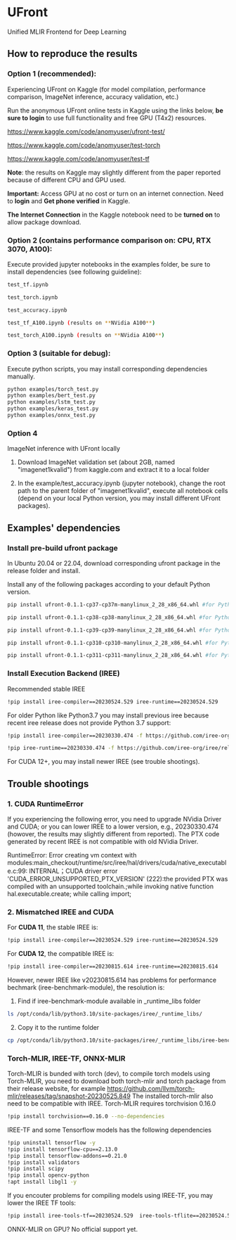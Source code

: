 # UFront
Unified MLIR Frontend for Deep Learning 

## How to reproduce the results
### Option 1 (recommended):

Experiencing UFront on Kaggle (for model compilation, performance comparison, ImageNet inference, accuracy validation, etc.)

Run the anonymous UFront online tests in Kaggle using the links below, **be sure to login** to use full functionality and free GPU (T4x2) resources.

https://www.kaggle.com/code/anomyuser/ufront-test/

https://www.kaggle.com/code/anomyuser/test-torch

https://www.kaggle.com/code/anomyuser/test-tf

**Note**: the results on Kaggle may slightly different from the paper reported because of different CPU and GPU used.

**Important:** Access GPU at no cost or turn on an internet connection. Need to **login** and **Get phone verified** in Kaggle.

**The Internet Connection** in the Kaggle notebook need to be **turned on** to allow package download.

### Option 2 (contains performance comparison on: CPU, RTX 3070, A100):
Execute provided jupyter notebooks in the examples folder, be sure to install dependencies (see following guideline):
```sh
test_tf.ipynb

test_torch.ipynb

test_accuracy.ipynb

test_tf_A100.ipynb (results on **NVidia A100**)

test_torch_A100.ipynb (results on **NVidia A100**)

```

### Option 3 (suitable for debug):
Execute python scripts, you may install corresponding dependencies manually.

```sh
python examples/torch_test.py
python examples/bert_test.py
python examples/lstm_test.py
python examples/keras_test.py
python examples/onnx_test.py
```


### Option 4

ImageNet inference with UFront locally

1) Download ImageNet validation set (about 2GB, named "imagenet1kvalid") from kaggle.com and extract it to a local folder

2) In the example/test_accuracy.ipynb (jupyter notebook), change the root path to the parent folder of "imagenet1kvalid", execute all notebook cells (depend on your local Python version, you may install different UFront packages).
   

## Examples' dependencies
### Install pre-build ufront package
In Ubuntu 20.04 or 22.04, download corresponding ufront package in the release folder and install.

Install any of the following packages according to your default Python version.
```sh
pip install ufront-0.1.1-cp37-cp37m-manylinux_2_28_x86_64.whl #for Python3.7

pip install ufront-0.1.1-cp38-cp38-manylinux_2_28_x86_64.whl #for Python3.8

pip install ufront-0.1.1-cp39-cp39-manylinux_2_28_x86_64.whl #for Python3.9

pip install ufront-0.1.1-cp310-cp310-manylinux_2_28_x86_64.whl #for Python3.10

pip install ufront-0.1.1-cp311-cp311-manylinux_2_28_x86_64.whl #for Python3.11
```

### Install Execution Backend (IREE)
Recommended stable IREE

```sh
!pip install iree-compiler==20230524.529 iree-runtime==20230524.529 
```
For older Python like Python3.7 you may install previous iree because recent iree release does not provide Python 3.7 support:
```sh
!pip install iree-compiler==20230330.474 -f https://github.com/iree-org/iree/releases/download/candidate-20230330.474/iree_compiler-20230330.474-cp37-cp37m-manylinux_2_17_x86_64.manylinux2014_x86_64.whl

!pip iree-runtime==20230330.474 -f https://github.com/iree-org/iree/releases/download/candidate-20230330.474/iree_runtime-20230330.474-cp37-cp37m-manylinux_2_17_x86_64.manylinux2014_x86_64.whl
```

For CUDA 12+, you may install newer IREE (see trouble shootings).

## Trouble shootings

### 1. CUDA RuntimeError

If you experiencing the following error, you need to upgrade NVidia Driver and CUDA; or you can lower IREE to a lower version, e.g., 20230330.474 (howover, the results may slightly different from reported). The PTX code generated by recent IREE is not compatible with old NVidia Driver.

RuntimeError: Error creating vm context with modules:main_checkout/runtime/src/iree/hal/drivers/cuda/native_executable.c:99: INTERNAL；CUDA driver error 'CUDA_ERROR_UNSUPPORTED_PTX_VERSION' (222):the provided PTX was compiled with an unsupported toolchain.;while invoking native function hal.executable.create; while calling import;

### 2. Mismatched IREE and CUDA

For **CUDA 11**, the stable IREE is:
```sh
!pip install iree-compiler==20230524.529 iree-runtime==20230524.529 
```

For **CUDA 12**, the compatible IREE is:
```sh
!pip install iree-compiler==20230815.614 iree-runtime==20230815.614
```

However, newer IREE like v20230815.614 has problems for performance bechmark (iree-benchmark-module), the resolution is:

1) Find if iree-benchmark-module available in _runtime_libs folder
```sh
ls /opt/conda/lib/python3.10/site-packages/iree/_runtime_libs/
```
2) Copy it to the runtime folder
```sh
cp /opt/conda/lib/python3.10/site-packages/iree/_runtime_libs/iree-benchmark-module /opt/conda/lib/python3.10/site-packages/iree/runtime/
```

### Torch-MLIR, IREE-TF, ONNX-MLIR
Torch-MLIR is bunded with torch (dev), to compile torch models using Torch-MLIR, you need to download both torch-mlir and torch package from their release website, for example https://github.com/llvm/torch-mlir/releases/tag/snapshot-20230525.849 The installed torch-mlir also need to be compatible with IREE. Torch-MLIR requires torchvision 0.16.0
```sh
!pip install torchvision==0.16.0 --no-dependencies
```

IREE-TF and some Tensorflow models has the following dependencies
```sh
!pip uninstall tensorflow -y
!pip install tensorflow-cpu==2.13.0
!pip install tensorflow-addons==0.21.0
!pip install validators
!pip install scipy
!pip install opencv-python
!apt install libgl1 -y
```

If you encouter problems for compiling models using IREE-TF, you may lower the IREE TF tools:
```sh
!pip install iree-tools-tf==20230524.529  iree-tools-tflite==20230524.529
```

ONNX-MLIR on GPU? No official support yet.





